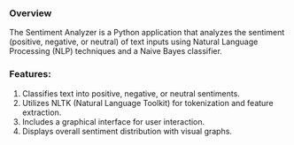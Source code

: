 ### Overview
The Sentiment Analyzer is a Python application that analyzes the sentiment (positive, negative, or neutral) of text inputs using Natural Language Processing (NLP) techniques and a Naive Bayes classifier.

### Features:
1. Classifies text into positive, negative, or neutral sentiments.
2. Utilizes NLTK (Natural Language Toolkit) for tokenization and feature extraction.
3. Includes a graphical interface for user interaction.
4. Displays overall sentiment distribution with visual graphs.

